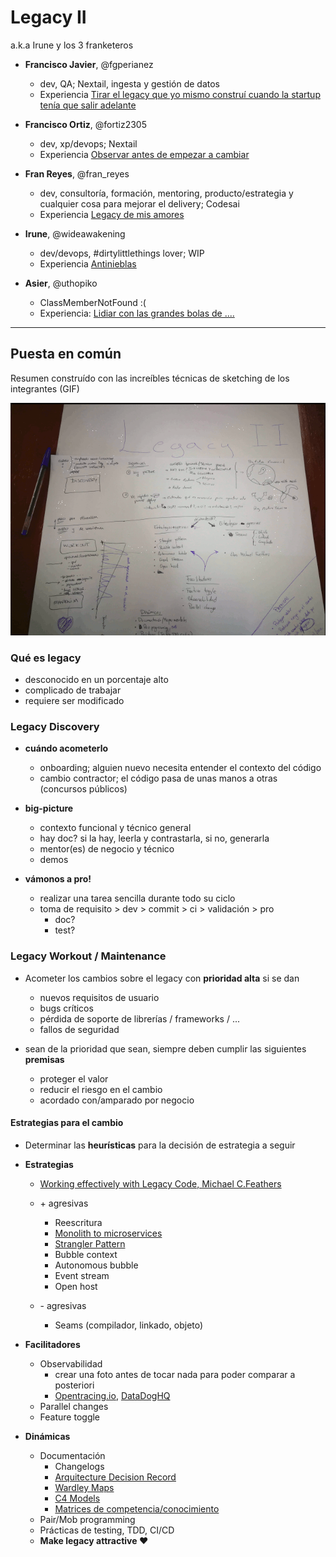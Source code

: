 # Legacy II
a.k.a Irune y los 3 franketeros

+ **Francisco Javier**, @fgperianez
    + dev, QA; Nextail, ingesta y gestión de datos
    + Experiencia [Tirar el legacy que yo mismo construí cuando la startup tenía que salir adelante](https://ftt.programania.net/2019/experiencia/317124317462000)



+ **Francisco Ortiz**, @fortiz2305
    + dev, xp/devops; Nextail
    + Experiencia [Observar antes de empezar a cambiar](https://ftt.programania.net/2019/experiencia/1554977395000)

+ **Fran Reyes**, @fran_reyes
    + dev, consultoría, formación, mentoring, producto/estrategia y cualquier cosa para mejorar el delivery; Codesai
    + Experiencia [Legacy de mis amores](https://ftt.programania.net/2019/experiencia/1552897702000)

+ **Irune**, @wideawakening
    + dev/devops, #dirtylittlethings lover; WIP
    + Experiencia [Antinieblas](https://ftt.programania.net/2019/experiencia/1549712701000)

+ **Asier**, @uthopiko
    + ClassMemberNotFound :(
    + Experiencia: [Lidiar con las grandes bolas de ....](https://ftt.programania.net/2019/experiencia/1552149157000)


___

## Puesta en común

Resumen construído con las increíbles técnicas de sketching de los integrantes (GIF)

![resumen](https://raw.githubusercontent.com/Programania/ftt/master/2019/grupos/2.gif)

### Qué es legacy

- desconocido en un porcentaje alto
- complicado de trabajar
- requiere ser modificado


### Legacy Discovery

* **cuándo acometerlo**
    * onboarding; alguien nuevo necesita entender el contexto del código
    * cambio contractor; el código pasa de unas manos a otras (concursos públicos)

* **big-picture**
    * contexto funcional y técnico general
    * hay doc? si la hay, leerla y contrastarla, si no, generarla
    * mentor(es) de negocio y técnico
    * demos

* **vámonos a pro!**
    * realizar una tarea sencilla durante todo su ciclo
    * toma de requisito > dev > commit > ci > validación > pro
        * doc?
        * test?

### Legacy Workout / Maintenance

* Acometer los cambios sobre el legacy con **prioridad alta** si se dan
    * nuevos requisitos de usuario
    * bugs críticos
    * pérdida de soporte de librerías / frameworks / ...
    * fallos de seguridad

* sean de la prioridad que sean, siempre deben cumplir las siguientes **premisas**    
    * proteger el valor
    * reducir el riesgo en el cambio
    * acordado con/amparado por negocio

#### Estrategias para el cambio

* Determinar las **heurísticas** para la decisión de estrategia a seguir

* **Estrategias**
    * [Working effectively with Legacy Code, Michael C.Feathers](https://www.amazon.com/Working-Effectively-Legacy-Michael-Feathers/dp/0131177052)
    * \+ agresivas
        + Reescritura
        + [Monolith to microservices](https://martinfowler.com/articles/break-monolith-into-microservices.html)
        + [Strangler Pattern](https://www.michielrook.nl/2016/11/strangler-pattern-practice)        
        + Bubble context
        + Autonomous bubble
        + Event stream
        + Open host
        
    * \- agresivas
        + Seams (compilador, linkado, objeto)
   
* **Facilitadores**

    - Observabilidad
        - crear una foto antes de tocar nada para poder comparar a posteriori
        - [Opentracing.io](https://opentracing.io), [DataDogHQ](https://www.datadoghq.com/apm)
    - Parallel changes
    - Feature toggle

   
* **Dinámicas**
    - Documentación
        + Changelogs
        +  [Arquitecture Decision Record](https://github.com/joelparkerhenderson/architecture_decision_record)
        +  [Wardley Maps](https://miro.com/blog/wardley-maps-whiteboard-canvas/)
        +  [C4 Models](https://c4model.com)
        + [Matrices de competencia/conocimiento](https://ftt.programania.net/2018/experiencia/2018019)
    - Pair/Mob programming
    - Prácticas de testing, TDD, CI/CD
    - **Make legacy attractive ♥**



